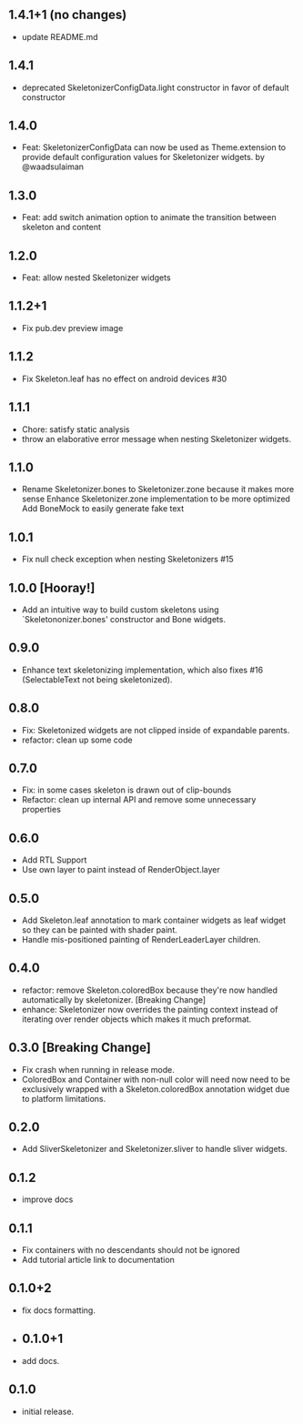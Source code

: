 ## 1.4.1+1 (no changes)
- update README.md
## 1.4.1
- deprecated SkeletonizerConfigData.light constructor  in favor of default constructor
## 1.4.0
- Feat: SkeletonizerConfigData can now be used as Theme.extension to provide default configuration
  values for Skeletonizer widgets. by @waadsulaiman
## 1.3.0
- Feat: add switch animation option to animate the transition between skeleton and content
## 1.2.0
- Feat: allow nested Skeletonizer widgets
## 1.1.2+1
- Fix pub.dev preview image
## 1.1.2
- Fix Skeleton.leaf has no effect on android devices #30
## 1.1.1
- Chore: satisfy static analysis
- throw an elaborative error message when nesting Skeletonizer widgets.
## 1.1.0
- Rename Skeletonizer.bones to Skeletonizer.zone because it makes more sense
  Enhance Skeletonizer.zone implementation to be more optimized
  Add BoneMock to easily generate fake text
## 1.0.1 
- Fix null check exception when nesting Skeletonizers #15
## 1.0.0 [Hooray!]

- Add an intuitive way to build custom skeletons using `Skeletononizer.bones' constructor and Bone
  widgets.

## 0.9.0

- Enhance text skeletonizing implementation, which also fixes #16 (SelectableText not being
  skeletonized).

## 0.8.0

- Fix: Skeletonized widgets are not clipped inside of expandable parents.
- refactor: clean up some code

## 0.7.0

- Fix: in some cases skeleton is drawn out of clip-bounds
- Refactor: clean up internal API and remove some unnecessary properties

## 0.6.0

- Add RTL Support
- Use own layer to paint instead of RenderObject.layer

## 0.5.0

- Add Skeleton.leaf annotation to mark container widgets as leaf widget so they can be painted with
  shader paint.
- Handle mis-positioned painting of RenderLeaderLayer children.

## 0.4.0

- refactor: remove Skeleton.coloredBox because they're now handled automatically by
  skeletonizer. [Breaking Change]
- enhance: Skeletonizer now overrides the painting context instead of iterating over render objects
  which makes it much preformat.

## 0.3.0 [Breaking Change]

- Fix crash when running in release mode.
- ColoredBox and Container with non-null color will need now need to be exclusively wrapped with a
  Skeleton.coloredBox annotation widget due to platform limitations.

## 0.2.0

- Add SliverSkeletonizer and Skeletonizer.sliver to handle sliver widgets.

## 0.1.2

- improve docs

## 0.1.1

- Fix containers with no descendants should not be ignored
- Add tutorial article link to documentation

## 0.1.0+2

- fix docs formatting.
- ## 0.1.0+1
- add docs.

## 0.1.0

- initial release.